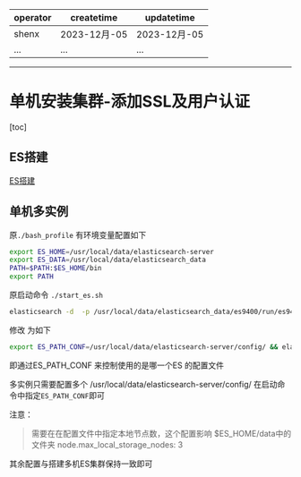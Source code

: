 | operator | createtime  | updatetime  |
| -------- | ----------- | ----------- |
| shenx    | 2023-12月-05 | 2023-12月-05 |
| ... | ... | ... |
---
# 单机安装集群-添加SSL及用户认证

[toc]

## ES搭建
[ES搭建](https://app.yinxiang.com/fx/21f75ea1-b20d-42b6-ab15-0c848cda8756)

## 单机多实例
原`./bash_profile` 有环境变量配置如下
```bash
export ES_HOME=/usr/local/data/elasticsearch-server
export ES_DATA=/usr/local/data/elasticsearch_data
PATH=$PATH:$ES_HOME/bin
export PATH
```

原启动命令 `./start_es.sh`
```bash
elasticsearch -d  -p /usr/local/data/elasticsearch_data/es9400/run/es9400.pid
```
修改 为如下
```bash 
export ES_PATH_CONF=/usr/local/data/elasticsearch-server/config/ && elasticsearch -d  -p /usr/local/data/elasticsearch_data/es9400/run/es9400.pid
```
即通过ES_PATH_CONF 来控制使用的是哪一个ES 的配置文件

多实例只需要配置多个
/usr/local/data/elasticsearch-server/config/
在启动命令中指定`ES_PATH_CONF`即可

注意：
>需要在在配置文件中指定本地节点数，这个配置影响 $ES_HOME/data中的文件夹
>node.max_local_storage_nodes: 3

其余配置与搭建多机ES集群保持一致即可


